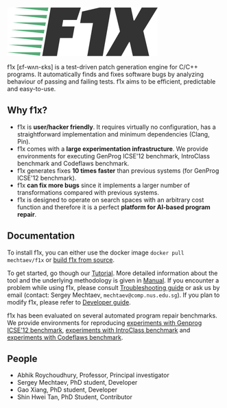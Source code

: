 ![logo](doc/logo.png)

f1x [ɛf-wʌn-ɛks] is a test-driven patch generation engine for C/C++ programs. It automatically finds and fixes software bugs by analyzing behaviour of passing and failing tests. f1x aims to be efficient, predictable and easy-to-use.

## Why f1x? ##

- f1x is **user/hacker friendly**. It requires virtually no configuration, has a straightforward implementation and minimum dependencies (Clang, Pin).
- f1x comes with a **large experimentation infrastructure**. We provide environments for executing GenProg ICSE'12 benchmark, IntroClass benchmark and Codeflaws benchmark.
- f1x generates fixes **10 times faster** than previous systems (for GenProg ICSE'12 benchmark).
- f1x **can fix more bugs** since it implements a larger number of transformations compared with previous systems.
- f1x is designed to operate on search spaces with an arbitrary cost function and therefore it is a perfect **platform for AI-based program repair**.

## Documentation ##

To install f1x, you can either use the docker image `docker pull mechtaev/f1x` or [build f1x from source](doc/BuildFromSource.md).

To get started, go though our [Tutorial](doc/Tutorial.md). More detailed information about the tool and the underlying methodology is given in [Manual](doc/Manual.md). If you encounter a problem while using f1x, please consult [Troubleshooting guide](doc/Troubleshooting.md) or ask us by email (contact: Sergey Mechtaev, `mechtaev@comp.nus.edu.sg`). If you plan to modify f1x, please refer to [Developer guide](doc/Development.md).

f1x has been evaluated on several automated program repair benchmarks. We provide environments for reproducing [experiments with Genprog ICSE'12 benchmark](https://github.com/mechtaev/f1x-genprog-icse12), [experiments with IntroClass benchmark](https://github.com/stan6/f1x-introclass) and [experiments with Codeflaws benchmark](https://github.com/mechtaev/f1x-codeflaws).

## People ##

* Abhik Roychoudhury, Professor, Principal investigator
* Sergey Mechtaev, PhD student, Developer
* Gao Xiang, PhD student, Developer
* Shin Hwei Tan, PhD Student, Contributor
